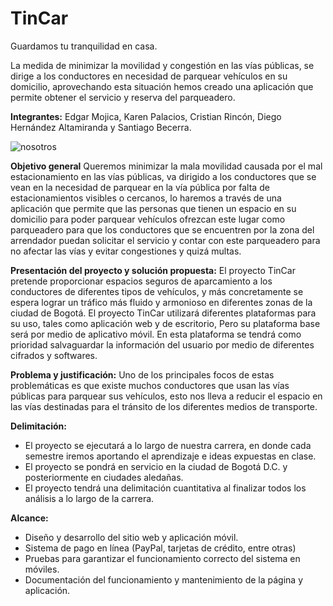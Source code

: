 # TinCar
Guardamos tu tranquilidad en casa.

La medida de minimizar la movilidad y congestión en las vías públicas, se dirige a los conductores en necesidad de parquear vehículos en su domicilio, aprovechando esta situación hemos creado una aplicación que permite obtener el servicio y reserva del parqueadero.

**Integrantes:** Edgar Mojica, Karen Palacios, Cristian Rincón, Diego Hernández Altamiranda y Santiago Becerra.

![nosotros](https://github.com/user-attachments/assets/f6f6ae8d-06fc-41f0-b812-767919fb4575)

**Objetivo general**
Queremos minimizar la mala movilidad causada por el mal estacionamiento en las vías públicas, va dirigido a los conductores que se vean en la necesidad de parquear en la vía pública por falta de estacionamientos visibles o cercanos, lo haremos a través de una aplicación que permite que las personas que tienen un espacio en su domicilio para poder parquear vehículos ofrezcan este lugar como parqueadero para que los conductores que se encuentren por la zona del arrendador puedan solicitar el servicio y contar con este parqueadero para no afectar las vías y evitar congestiones y quizá multas.

**Presentación del proyecto y solución propuesta:**
El proyecto TinCar pretende proporcionar espacios seguros de aparcamiento a los conductores de diferentes tipos de vehículos, y más concretamente se espera lograr un tráfico más fluido y armonioso en diferentes zonas de la ciudad de Bogotá. El proyecto TinCar utilizará diferentes plataformas para su uso, tales como aplicación web y de escritorio, Pero su plataforma base será por medio de aplicativo móvil. En esta plataforma se tendrá como prioridad salvaguardar la información del usuario por medio de diferentes cifrados y softwares.

**Problema y justificación:**
Uno de los principales focos de estas problemáticas es que existe muchos conductores que usan las vías públicas para parquear sus vehículos, esto nos lleva a reducir el espacio en las vías destinadas para el tránsito de los diferentes medios de transporte.

**Delimitación:**
- El proyecto se ejecutará a lo largo de nuestra carrera, en donde cada semestre iremos aportando el aprendizaje e ideas expuestas en clase.​
- El proyecto se pondrá en servicio en la ciudad de Bogotá D.C. y posteriormente en ciudades aledañas.​
- El proyecto tendrá una delimitación cuantitativa al finalizar todos los análisis a lo largo de la carrera.

**Alcance:**
- Diseño y desarrollo del sitio web y aplicación móvil.​
- Sistema de pago en línea (PayPal, tarjetas de crédito, entre otras)​
- Pruebas para garantizar el funcionamiento correcto del sistema en móviles​.
- Documentación del funcionamiento y mantenimiento de la página y aplicación.​

